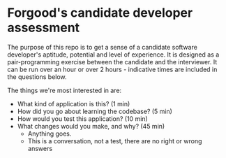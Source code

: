 # Forgood's candidate developer assessment
The purpose of this repo is to get a sense of a candidate software developer's aptitude, potential and level of experience.
It is designed as a pair-programming exercise between the candidate and the interviewer. It can be run over an hour or over 2 hours - indicative times are included in the questions below.

The things we're most interested in are:
 * What kind of application is this? (1 min)
 * How did you go about learning the codebase? (5 min)
 * How would you test this application? (10 min)
 * What changes would you make, and why? (45 min)
   * Anything goes.
   * This is a conversation, not a test, there are no right or wrong answers
